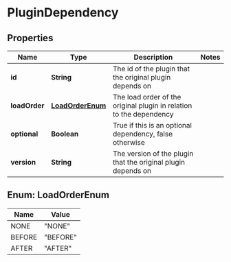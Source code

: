 
# PluginDependency

## Properties
Name | Type | Description | Notes
------------ | ------------- | ------------- | -------------
**id** | **String** | The id of the plugin that the original plugin depends on | 
**loadOrder** | [**LoadOrderEnum**](#LoadOrderEnum) | The load order of the original plugin in relation to the dependency | 
**optional** | **Boolean** | True if this is an optional dependency, false otherwise | 
**version** | **String** | The version of the plugin that the original plugin depends on | 


<a name="LoadOrderEnum"></a>
## Enum: LoadOrderEnum
Name | Value
---- | -----
NONE | &quot;NONE&quot;
BEFORE | &quot;BEFORE&quot;
AFTER | &quot;AFTER&quot;



